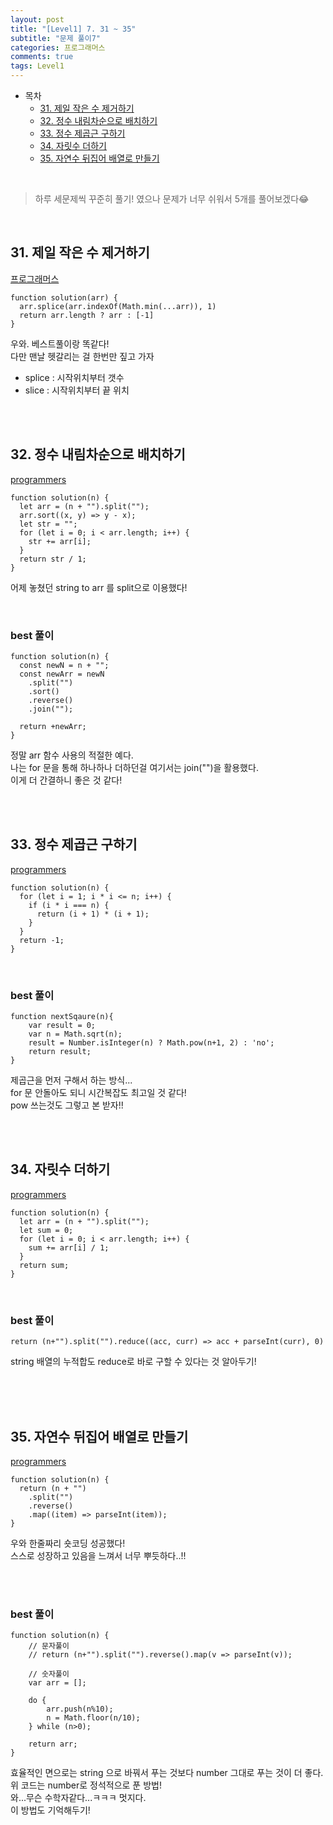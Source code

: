 ```yaml
---
layout: post
title: "[Level1] 7. 31 ~ 35"
subtitle: "문제 풀이7"
categories: 프로그래머스
comments: true
tags: Level1
---
```


- 목차
  - [31. 제일 작은 수 제거하기](#)
  - [32. 정수 내림차순으로 배치하기](#)
  - [33. 정수 제곱근 구하기](#)
  - [34. 자릿수 더하기](#)
  - [35. 자연수 뒤집어 배열로 만들기](#)

<br>

> 하루 세문제씩 꾸준히 풀기! 였으나 문제가 너무 쉬워서 5개를 풀어보겠다😂

<br>

## 31. 제일 작은 수 제거하기

[프로그래머스](https://programmers.co.kr/learn/courses/30/lessons/12935) <br>

```
function solution(arr) {
  arr.splice(arr.indexOf(Math.min(...arr)), 1)
  return arr.length ? arr : [-1] 
}
```

우와. 베스트풀이랑 똑같다!<br>
다만 맨날 헷갈리는 걸 한번만 짚고 가자<br>

- splice : 시작위치부터 갯수
- slice : 시작위치부터 끝 위치


<br><br>

## 32. 정수 내림차순으로 배치하기

[programmers](https://programmers.co.kr/learn/courses/30/lessons/12933) <br>

```
function solution(n) {
  let arr = (n + "").split("");
  arr.sort((x, y) => y - x);
  let str = "";
  for (let i = 0; i < arr.length; i++) {
    str += arr[i];
  }
  return str / 1;
}
```

어제 놓쳤던 string to arr 를 split으로 이용했다!<br>

<br>

### best 풀이

```
function solution(n) {
  const newN = n + "";
  const newArr = newN
    .split("")
    .sort()
    .reverse()
    .join("");

  return +newArr;
}
```

정말 arr 함수 사용의 적절한 예다.<br>
나는 for 문을 통해 하나하나 더하던걸 여기서는 join("")을 활용했다.<br>
이게 더 간결하니 좋은 것 같다!<br>

<br><br>

## 33. 정수 제곱근 구하기

[programmers](https://programmers.co.kr/learn/courses/30/lessons/12934) <br>

```
function solution(n) {
  for (let i = 1; i * i <= n; i++) {
    if (i * i === n) {
      return (i + 1) * (i + 1);
    }
  }
  return -1;
}
```

<br>

### best 풀이

```
function nextSqaure(n){
    var result = 0;
    var n = Math.sqrt(n);
    result = Number.isInteger(n) ? Math.pow(n+1, 2) : 'no';
    return result;
}
```

제곱근을 먼저 구해서 하는 방식...<br>
for 문 안돌아도 되니 시간복잡도 최고일 것 같다!<br>
pow 쓰는것도 그렇고 본 받자!!<br>

<br><br>

## 34. 자릿수 더하기

[programmers](https://programmers.co.kr/learn/courses/30/lessons/12931) <br>

```
function solution(n) {
  let arr = (n + "").split("");
  let sum = 0;
  for (let i = 0; i < arr.length; i++) {
    sum += arr[i] / 1;
  }
  return sum;
}
```

<br>

### best 풀이

```
return (n+"").split("").reduce((acc, curr) => acc + parseInt(curr), 0)
```

string 배열의 누적합도 reduce로 바로 구할 수 있다는 것 알아두기!

<br><br><br>

## 35. 자연수 뒤집어 배열로 만들기

[programmers](https://programmers.co.kr/learn/courses/30/lessons/12932) <br>

```
function solution(n) {
  return (n + "")
    .split("")
    .reverse()
    .map((item) => parseInt(item));
}
```

우와 한줄짜리 숏코딩 성공했다!<br>
스스로 성장하고 있음을 느껴서 너무 뿌듯하다..!!<br>

<br><br>

### best 풀이

```
function solution(n) {
    // 문자풀이
    // return (n+"").split("").reverse().map(v => parseInt(v));

    // 숫자풀이
    var arr = [];

    do {
        arr.push(n%10);
        n = Math.floor(n/10);
    } while (n>0);

    return arr;
}
```

효율적인 면으로는 string 으로 바꿔서 푸는 것보다 number 그대로 푸는 것이 더 좋다.<br>
위 코드는 number로 정석적으로 푼 방법!<br>
와...무슨 수학자같다...ㅋㅋㅋ 멋지다.<br>
이 방법도 기억해두기!<br>



